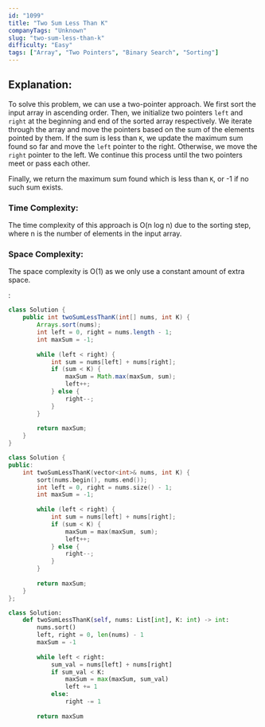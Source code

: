 ```yaml
---
id: "1099"
title: "Two Sum Less Than K"
companyTags: "Unknown"
slug: "two-sum-less-than-k"
difficulty: "Easy"
tags: ["Array", "Two Pointers", "Binary Search", "Sorting"]
---
```


## Explanation:
To solve this problem, we can use a two-pointer approach. We first sort the input array in ascending order. Then, we initialize two pointers `left` and `right` at the beginning and end of the sorted array respectively. We iterate through the array and move the pointers based on the sum of the elements pointed by them. If the sum is less than `K`, we update the maximum sum found so far and move the `left` pointer to the right. Otherwise, we move the `right` pointer to the left. We continue this process until the two pointers meet or pass each other.

Finally, we return the maximum sum found which is less than `K`, or -1 if no such sum exists.

### Time Complexity:
The time complexity of this approach is O(n log n) due to the sorting step, where n is the number of elements in the input array.

### Space Complexity:
The space complexity is O(1) as we only use a constant amount of extra space.

:

```java
class Solution {
    public int twoSumLessThanK(int[] nums, int K) {
        Arrays.sort(nums);
        int left = 0, right = nums.length - 1;
        int maxSum = -1;
        
        while (left < right) {
            int sum = nums[left] + nums[right];
            if (sum < K) {
                maxSum = Math.max(maxSum, sum);
                left++;
            } else {
                right--;
            }
        }
        
        return maxSum;
    }
}
```

```cpp
class Solution {
public:
    int twoSumLessThanK(vector<int>& nums, int K) {
        sort(nums.begin(), nums.end());
        int left = 0, right = nums.size() - 1;
        int maxSum = -1;
        
        while (left < right) {
            int sum = nums[left] + nums[right];
            if (sum < K) {
                maxSum = max(maxSum, sum);
                left++;
            } else {
                right--;
            }
        }
        
        return maxSum;
    }
};
```

```python
class Solution:
    def twoSumLessThanK(self, nums: List[int], K: int) -> int:
        nums.sort()
        left, right = 0, len(nums) - 1
        maxSum = -1
        
        while left < right:
            sum_val = nums[left] + nums[right]
            if sum_val < K:
                maxSum = max(maxSum, sum_val)
                left += 1
            else:
                right -= 1
        
        return maxSum
```
